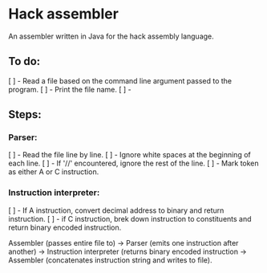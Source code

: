 # Hack assembler

An assembler written in Java for the hack assembly language.

## To do:

[ ] - Read a file based on the command line argument passed to the program.
    [ ] -  Print the file name.
[ ] - 


## Steps:

### Parser:

[ ] - Read the file line by line.
    [ ] - Ignore white spaces at the beginning of each line.
    [ ] - If '//' encountered, ignore the rest of the line.
[ ] - Mark token as either A or C instruction.

### Instruction interpreter:

[ ] - If A instruction, convert decimal address to binary and return instruction.
[ ] - if C instruction, brek down instruction to constituents and return binary
encoded instruction.

Assembler (passes entire file to) -> Parser (emits one instruction after another)
-> Instruction interpreter (returns binary encoded instruction -> Assembler 
(concatenates instruction string and writes to file).

